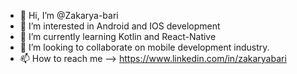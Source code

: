 - 👋 Hi, I’m @Zakarya-bari
- 👀 I’m interested in Android and IOS development
- 🌱 I’m currently learning Kotlin and React-Native
- 💞️ I’m looking to collaborate on mobile development industry.
- 📫 How to reach me --> https://www.linkedin.com/in/zakaryabari
